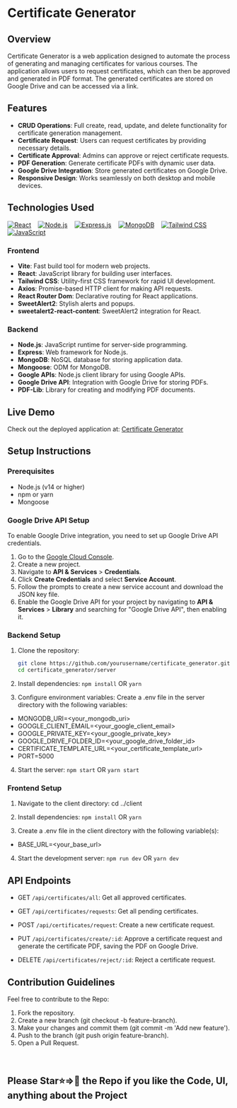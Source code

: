 # Certificate Generator

## Overview

Certificate Generator is a web application designed to automate the process of generating and managing certificates for various courses. The application allows users to request certificates, which can then be approved and generated in PDF format. The generated certificates are stored on Google Drive and can be accessed via a link.

## Features

- **CRUD Operations**: Full create, read, update, and delete functionality for certificate generation management.
- **Certificate Request**: Users can request certificates by providing necessary details.
- **Certificate Approval**: Admins can approve or reject certificate requests.
- **PDF Generation**: Generate certificate PDFs with dynamic user data.
- **Google Drive Integration**: Store generated certificates on Google Drive.
- **Responsive Design**: Works seamlessly on both desktop and mobile devices.

## Technologies Used

[![React](https://img.shields.io/badge/React-20232A?style=for-the-badge&logo=react&logoColor=61DAFB)](#) &nbsp;&nbsp;
[![Node.js](https://img.shields.io/badge/Node%20js-339933?style=for-the-badge&logo=nodedotjs&logoColor=white)](#) &nbsp;&nbsp;
[![Express.js](https://img.shields.io/badge/Express%20js-000000?style=for-the-badge&logo=express&logoColor=white)](#) &nbsp;&nbsp;
[![MongoDB](https://img.shields.io/badge/MongoDB-4EA94B?style=for-the-badge&logo=mongodb&logoColor=white)](#) &nbsp;&nbsp;
[![Tailwind CSS](https://img.shields.io/badge/Tailwind_CSS-38B2AC?style=for-the-badge&logo=tailwind-css&logoColor=white)](#) &nbsp;&nbsp;
[![JavaScript](https://img.shields.io/badge/JavaScript-323330?style=for-the-badge&logo=javascript&logoColor=F7DF1E)](#)

### Frontend

- **Vite**: Fast build tool for modern web projects.
- **React**: JavaScript library for building user interfaces.
- **Tailwind CSS**: Utility-first CSS framework for rapid UI development.
- **Axios**: Promise-based HTTP client for making API requests.
- **React Router Dom**: Declarative routing for React applications.
- **SweetAlert2**: Stylish alerts and popups.
- **sweetalert2-react-content**: SweetAlert2 integration for React.

### Backend

- **Node.js**: JavaScript runtime for server-side programming.
- **Express**: Web framework for Node.js.
- **MongoDB**: NoSQL database for storing application data.
- **Mongoose**: ODM for MongoDB.
- **Google APIs**: Node.js client library for using Google APIs.
- **Google Drive API**: Integration with Google Drive for storing PDFs.
- **PDF-Lib**: Library for creating and modifying PDF documents.

## Live Demo

Check out the deployed application at: [Certificate Generator](https://certificate-generator1.netlify.app)

## Setup Instructions

### Prerequisites

- Node.js (v14 or higher)
- npm or yarn
- Mongoose

### Google Drive API Setup

To enable Google Drive integration, you need to set up Google Drive API credentials.

1. Go to the [Google Cloud Console](https://console.cloud.google.com/).
2. Create a new project.
3. Navigate to **API & Services** > **Credentials**.
4. Click **Create Credentials** and select **Service Account**.
5. Follow the prompts to create a new service account and download the JSON key file.
6. Enable the Google Drive API for your project by navigating to **API & Services** > **Library** and searching for "Google Drive API", then enabling it.

### Backend Setup

1. Clone the repository:

   ```bash
   git clone https://github.com/yourusername/certificate_generator.git
   cd certificate_generator/server

2. Install dependencies:
```npm install```
OR
```yarn```

3. Configure environment variables:
Create a .env file in the server directory with the following variables:

- MONGODB_URI=<your_mongodb_uri>
- GOOGLE_CLIENT_EMAIL=<your_google_client_email>
- GOOGLE_PRIVATE_KEY=<your_google_private_key>
- GOOGLE_DRIVE_FOLDER_ID=<your_google_drive_folder_id>
- CERTIFICATE_TEMPLATE_URL=<your_certificate_template_url>
- PORT=5000

4. Start the server:
```npm start```
OR
```yarn start```

### Frontend Setup

1. Navigate to the client directory:
cd ../client

2. Install dependencies:
```npm install```
OR
```yarn```

3. Create a .env file in the client directory with the following variable(s):

- BASE_URL=<your_base_url>

4. Start the development server:
```npm run dev```
OR
```yarn dev```

## API Endpoints

- GET `/api/certificates/all`: Get all approved certificates.

- GET `/api/certificates/requests`: Get all pending certificates.

- POST `/api/certificates/request`: Create a new certificate request.

- PUT `/api/certificates/create/:id`: Approve a certificate request and generate the certificate PDF, saving the PDF on Google Drive.

- DELETE `/api/certificates/reject/:id`: Reject a certificate request.

## Contribution Guidelines

Feel free to contribute to the Repo:

1. Fork the repository.
2. Create a new branch (git checkout -b feature-branch).
3. Make your changes and commit them (git commit -m 'Add new feature').
4. Push to the branch (git push origin feature-branch).
5. Open a Pull Request.
<br/><br/><br/>

## Please Star⭐=>🌟 the Repo if you like the Code, UI, anything about the Project
